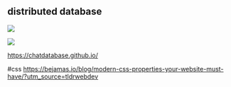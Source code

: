 ## distributed database

![](Pasted%20image%2020231220073529.png)

![](Pasted%20image%2020231220073819.png)


https://chatdatabase.github.io/

#css
https://bejamas.io/blog/modern-css-properties-your-website-must-have/?utm_source=tldrwebdev

